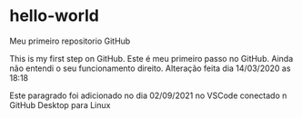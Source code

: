 # hello-world
Meu primeiro repositorio GitHub

This is my first step on GitHub.
Este é meu primeiro passo no GitHub. Ainda não entendi o seu funcionamento direito.
Alteração feita dia 14/03/2020 as 18:18

Este paragrado foi adicionado no dia 02/09/2021 no VSCode conectado n GitHub Desktop para Linux